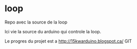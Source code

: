 loop
====

Repo avec la source de la loop

Ici vie la source du arduino qui controle la loop.

Le progres du projet est a http://15kwarduino.blogspot.ca/
GIT
